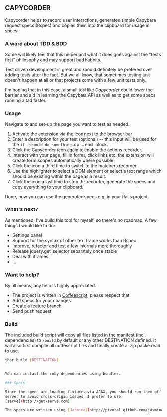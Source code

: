 ## CAPYCORDER

Capycorder helps to record user interactions, generates simple Capybara request specs (Rspec) and copies them into the clipboard for usage in specs.

### A word about TDD & BDD

Some will likely feel that this helper and what it does goes against the "tests first"
philosophy and may support bad habbits.

Test driven development is great and should definitely be prefered
over adding tests after the fact. But we all know, that sometimes
testing just doesn't happen at all or that projects come with a
few unit tests only.

I'm hoping that in this case, a small tool like *Capycorder* could
lower the barrier and aid in learning the Capybara API as well as to get
some specs running a tad faster.

### Usage

Navigate to and set-up the page you want to test as needed.

1. Activate the extension via the icon next to the browser bar
2. Enter a description for your test (optional) -- this input will be
   used for the `it 'should do something…`do … end` block.
3. Click the Capycorder icon again to enable the actions recorder.
4. Interact with your page, fill in forms, click links etc. the
   extension will create form scopes automatically where possible.
5. Click the icon a third time to switch to the matchers recorder.
6. Use the highlighter to select a DOM element or select a text range
   which should be existing within the page as a result.
7. Click the icon a last time to stop the recorder, generate the specs
   and copy everything to your clipboard.

Done, now you can use the generated specs e.g. in your Rails project.

### What's next?

As mentioned, I've build this tool for myself, so there's no roadmap.
A few things I would like to do:

* Settings panel
* Support for the syntax of other text frame works than Rspec
* Improve, refactor and test a few internals more thoroughly
* Release jquery.get_selector separately once stable
* Deal with iframes
* …

### Want to help?

By all means, any help is highly appreciated.

* The project is written in [Coffeescript](http://coffeescript.org/), please respect that
* Add specs for your changes
* Create a feature branch
* Send push request

### Build

The included build script will copy all files listed in the manifest
(incl. dependencies) to `/build` by default or any other DESTINATION
defined. It will also first compile all coffescript files and finally
create a .zip packe read to use.

```bash
thor build [DESTINATION]
``

You can install the ruby dependencies using bundler.

### Specs

Since the specs are loading fixtures via AJAX, you should run them off a
server to avoid cross-origin issues. I prefer to use
[serve](http://get-serve.com).

The specs are written using [Jasmine](http://pivotal.github.com/jasmine/) -- you can find the [docs here](http://pivotal.github.com/jasmine/jsdoc/).

